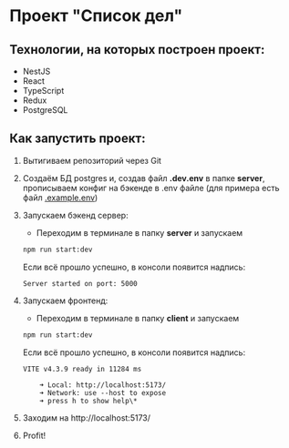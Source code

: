 # Проект "Список дел"

## Технологии, на которых построен проект:

-   NestJS
-   React
-   TypeScript
-   Redux
-   PostgreSQL

## Как запустить проект:

1. Вытигиваем репозиторий через Git
2. Создаём БД postgres и, создав файл **.dev.env** в папке **server**, прописываем конфиг на бэкенде в .env файле (для примера есть файл [.example.env](./server/.example.env))
3. Запускаем бэкенд сервер:
    - Переходим в терминале в папку **server** и запускаем
    ```bash
    npm run start:dev
    ```
    Если всё прошло успешно, в консоли появится надпись:
    ```
    Server started on port: 5000
    ```
4. Запускаем фронтенд:

    - Переходим в терминале в папку **client** и запускаем

    ```bash
    npm run start:dev
    ```

    Если всё прошло успешно, в консоли появится надпись:

    ```
    VITE v4.3.9 ready in 11284 ms

    	➜ Local: http://localhost:5173/
    	➜ Network: use --host to expose
    	➜ press h to show help\*

    ```
5. Заходим на http://localhost:5173/
6. Profit!